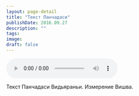 ```yaml
---
layout: page-detail
title: "Текст Панчадаси"
publishDate: 2016.09.27
description: ""
tags:
image:
draft: false
---
```


<audio title="2016.09.27 - Текст Панчадаси.mp3" src="https://filer-api.advayta.org/v1.0/public/files/75723" controls=""></audio>

 Текст Панчадаси Видьяраньи. Измерение Вишва. 

  
